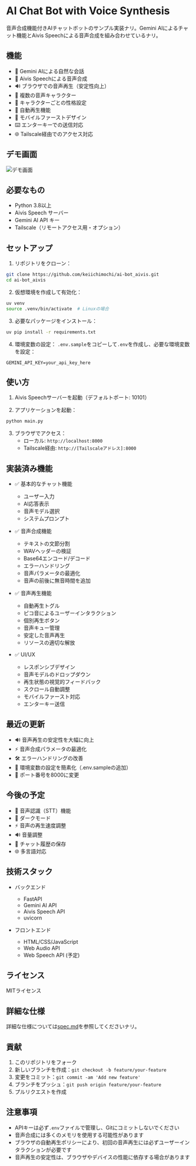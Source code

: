 # AI Chat Bot with Voice Synthesis

音声合成機能付きAIチャットボットのサンプル実装ナリ。Gemini AIによるチャット機能とAivis Speechによる音声合成を組み合わせているナリ。

## 機能

- 💬 Gemini AIによる自然な会話
- 🎤 Aivis Speechによる音声合成
- 🔊 ブラウザでの音声再生（安定性向上）
- 👥 複数の音声キャラクター
- 🎯 キャラクターごとの性格設定
- 🔄 自動再生機能
- 📱 モバイルファーストデザイン
- ⌨️ エンターキーでの送信対応
- 🌐 Tailscale経由でのアクセス対応

## デモ画面

![デモ画面](docs/images/demo.png)

## 必要なもの

- Python 3.8以上
- Aivis Speech サーバー
- Gemini AI API キー
- Tailscale（リモートアクセス用・オプション）

## セットアップ

1. リポジトリをクローン：
```bash
git clone https://github.com/keiichimochi/ai-bot_aivis.git
cd ai-bot_aivis
```

2. 仮想環境を作成して有効化：
```bash
uv venv
source .venv/bin/activate  # Linuxの場合
```

3. 必要なパッケージをインストール：
```bash
uv pip install -r requirements.txt
```

4. 環境変数の設定：
`.env.sample`をコピーして`.env`を作成し、必要な環境変数を設定：
```env
GEMINI_API_KEY=your_api_key_here
```

## 使い方

1. Aivis Speechサーバーを起動（デフォルトポート: 10101）

2. アプリケーションを起動：
```bash
python main.py
```

3. ブラウザでアクセス：
   - ローカル: `http://localhost:8000`
   - Tailscale経由: `http://[Tailscaleアドレス]:8000`

## 実装済み機能

- ✅ 基本的なチャット機能
  - ユーザー入力
  - AI応答表示
  - 音声モデル選択
  - システムプロンプト

- ✅ 音声合成機能
  - テキストの文節分割
  - WAVヘッダーの検証
  - Base64エンコード/デコード
  - エラーハンドリング
  - 音声パラメータの最適化
  - 音声の前後に無音時間を追加

- ✅ 音声再生機能
  - 自動再生トグル
  - ピコ音によるユーザーインタラクション
  - 個別再生ボタン
  - 音声キュー管理
  - 安定した音声再生
  - リソースの適切な解放

- ✅ UI/UX
  - レスポンシブデザイン
  - 音声モデルのドロップダウン
  - 再生状態の視覚的フィードバック
  - スクロール自動調整
  - モバイルファースト対応
  - エンターキー送信

## 最近の更新

- 🔊 音声再生の安定性を大幅に向上
- ⚡ 音声合成パラメータの最適化
- 🛠️ エラーハンドリングの改善
- 📝 環境変数の設定を簡素化（.env.sampleの追加）
- 🔧 ポート番号を8000に変更

## 今後の予定

- 🎤 音声認識（STT）機能
- 🌙 ダークモード
- ⚡ 音声の再生速度調整
- 🔊 音量調整
- 💾 チャット履歴の保存
- 🌐 多言語対応

## 技術スタック

- バックエンド
  - FastAPI
  - Gemini AI API
  - Aivis Speech API
  - uvicorn

- フロントエンド
  - HTML/CSS/JavaScript
  - Web Audio API
  - Web Speech API (予定)

## ライセンス

MITライセンス

## 詳細な仕様

詳細な仕様については[spec.md](spec.md)を参照してくださいナリ。

## 貢献

1. このリポジトリをフォーク
2. 新しいブランチを作成：`git checkout -b feature/your-feature`
3. 変更をコミット：`git commit -am 'Add new feature'`
4. ブランチをプッシュ：`git push origin feature/your-feature`
5. プルリクエストを作成

## 注意事項

- APIキーは必ず`.env`ファイルで管理し、Gitにコミットしないでください
- 音声合成には多くのメモリを使用する可能性があります
- ブラウザの自動再生ポリシーにより、初回の音声再生には必ずユーザーインタラクションが必要です
- 音声再生の安定性は、ブラウザやデバイスの性能に依存する場合があります 
